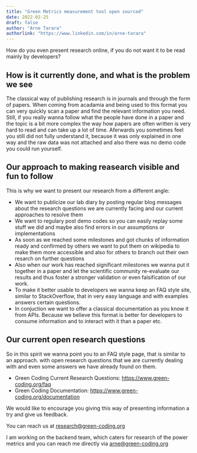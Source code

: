 ```yaml
---
title: "Green Metrics measurement tool open sourced"
date: 2022-02-25
draft: false
author: "Arne Tarara"
authorlink: "https://www.linkedin.com/in/arne-tarara"
---
```



How do you even present research online, if you do not want it to be read
mainly by developers?

## How is it currently done, and what is the problem we see

The classical way of publishing research is in journals and through the form
of papers. When coming from acadamia and being used to this format you can
very quickly scan a paper and find the relevant information you need.
Still, if you really wanna follow what the people have done in a paper and the
topic is a bit more complex the way how papers are often written is very hard
to read and can take up a lot of time.
Aferwards you sometimes feel you still did not fully understand it, because
it was only explained in one way and the raw data was not attached and also
there was no demo code you could run yourself.

## Our approach to making reasearch visible and fun to follow
This is why we want to present our research from a different angle:
- We want to publicize our lab diary by posting regular blog messages about
the research questions we are currently facing and our current approaches to
resolve them
- We want to regulary post demo codes so you can easily replay some stuff we
did and maybe also find errors in our assumptions or implementations
- As soon as we reached some milestones and got chunks of information ready
and confirmed by others we want to put them on wikipedia to make them more
accessible and also for others to branch out their own resarch on further questions
- Also when our work has reached significant milestones we wanna put it together
in a paper and let the scientific community re-evaluate our results and thus
foster a stronger validation or even falsification of our work.
- To make it better usable to developers we wanna keep an FAQ style site, similar
to StackOverflow, that in very easy language and with examples answers certain
questions.
- In conjuction we want to offer a classical documentation as you know it from APIs.
Because we believe this format is better for developers to consume information
and to interact with it than a paper etc.


## Our current open research questions
So in this spirit we wanna point you to an FAQ style page, that is similar
to an approach. with open research questions
that we are currently dealing with and even some answers we have already found
on them.

- Green Coding Current Research Questions: https://www.green-coding.org/faq
- Green Coding Documentation: https://www.green-coding.org/documentation

We would like to encourage you giving this way of presenting information a try
and give us feedback.

You can reach us at research@green-coding.org

I am working on the backend team, which caters for research of the power metrics
and you can reach me directly via arne@green-coding.org
